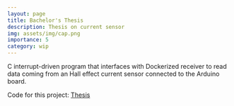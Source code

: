 ```yaml
---
layout: page
title: Bachelor's Thesis
description: Thesis on current sensor
img: assets/img/cap.png
importance: 5
category: wip
---
```

C interrupt-driven program that interfaces with Dockerized receiver to read data coming
from an Hall effect current sensor connected to the Arduino board.

Code for this project: [Thesis](https://github.com/cristiandiiorio/arduino-current-meter-thesis)